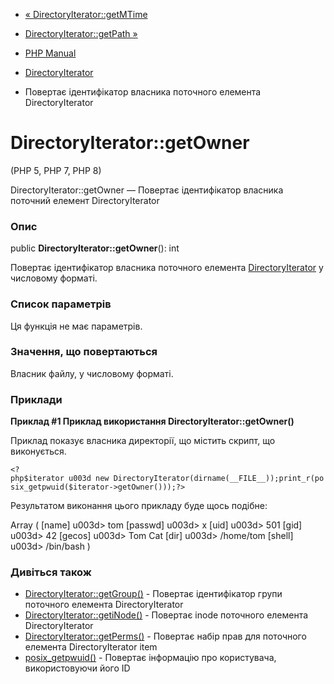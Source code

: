 - [« DirectoryIterator::getMTime](directoryiterator.getmtime.md)
- [DirectoryIterator::getPath »](directoryiterator.getpath.md)

- [PHP Manual](index.md)
- [DirectoryIterator](class.directoryiterator.md)
- Повертає ідентифікатор власника поточного елемента
DirectoryIterator

# DirectoryIterator::getOwner

(PHP 5, PHP 7, PHP 8)

DirectoryIterator::getOwner — Повертає ідентифікатор власника
поточний елемент DirectoryIterator

### Опис

public **DirectoryIterator::getOwner**(): int

Повертає ідентифікатор власника поточного елемента
[DirectoryIterator](class.directoryiterator.md) у числовому форматі.

### Список параметрів

Ця функція не має параметрів.

### Значення, що повертаються

Власник файлу, у числовому форматі.

### Приклади

**Приклад #1 Приклад використання **DirectoryIterator::getOwner()****

Приклад показує власника директорії, що містить скрипт, що виконується.

` <?php$iterator u003d new DirectoryIterator(dirname(__FILE__));print_r(posix_getpwuid($iterator->getOwner()));?> `

Результатом виконання цього прикладу буде щось подібне:

Array
(
[name] u003d> tom
[passwd] u003d> x
[uid] u003d> 501
[gid] u003d> 42
[gecos] u003d> Tom Cat
[dir] u003d> /home/tom
[shell] u003d> /bin/bash
)

### Дивіться також

- [DirectoryIterator::getGroup()](directoryiterator.getgroup.md) -
Повертає ідентифікатор групи поточного елемента DirectoryIterator
- [DirectoryIterator::getiNode()](directoryiterator.getinode.md) -
Повертає inode поточного елемента DirectoryIterator
- [DirectoryIterator::getPerms()](directoryiterator.getperms.md) -
Повертає набір прав для поточного елемента DirectoryIterator item
- [posix_getpwuid()](function.posix-getpwuid.md) - Повертає
інформацію про користувача, використовуючи його ID
